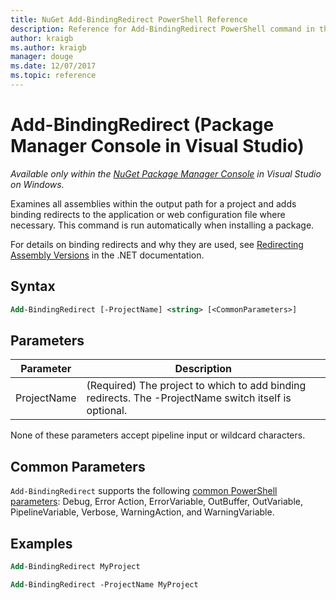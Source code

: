 ```yaml
---
title: NuGet Add-BindingRedirect PowerShell Reference
description: Reference for Add-BindingRedirect PowerShell command in the NuGet Package Manager Console in Visual Studio.
author: kraigb
ms.author: kraigb
manager: douge
ms.date: 12/07/2017
ms.topic: reference
---
```


# Add-BindingRedirect (Package Manager Console in Visual Studio)

*Available only within the [NuGet Package Manager Console](package-manager-console.md) in Visual Studio on Windows.*

Examines all assemblies within the output path for a project and adds binding redirects to the application or web configuration file where necessary. This command is run automatically when installing a package.

For details on binding redirects and why they are used, see [Redirecting Assembly Versions](/dotnet/framework/configure-apps/redirect-assembly-versions) in the .NET documentation.

## Syntax

```ps
Add-BindingRedirect [-ProjectName] <string> [<CommonParameters>]
```

## Parameters

| Parameter | Description |
| --- | --- |
| ProjectName | (Required) The project to which to add binding redirects. The -ProjectName switch itself is optional. |

None of these parameters accept pipeline input or wildcard characters.

## Common Parameters

`Add-BindingRedirect` supports the following [common PowerShell parameters](http://go.microsoft.com/fwlink/?LinkID=113216): Debug, Error Action, ErrorVariable, OutBuffer, OutVariable, PipelineVariable, Verbose, WarningAction, and WarningVariable.

## Examples

```ps
Add-BindingRedirect MyProject

Add-BindingRedirect -ProjectName MyProject
```